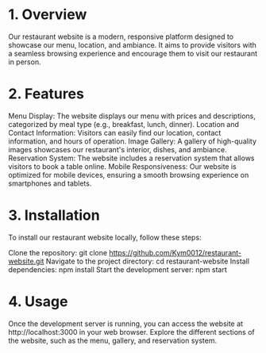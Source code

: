 # 1. Overview
Our restaurant website is a modern, responsive platform designed to showcase our menu, location, and ambiance. It aims to provide visitors with a seamless browsing experience and encourage them to visit our restaurant in person.

# 2. Features
Menu Display: The website displays our menu with prices and descriptions, categorized by meal type (e.g., breakfast, lunch, dinner).
Location and Contact Information: Visitors can easily find our location, contact information, and hours of operation.
Image Gallery: A gallery of high-quality images showcases our restaurant's interior, dishes, and ambiance.
Reservation System: The website includes a reservation system that allows visitors to book a table online.
Mobile Responsiveness: Our website is optimized for mobile devices, ensuring a smooth browsing experience on smartphones and tablets.
# 3. Installation
To install our restaurant website locally, follow these steps:

Clone the repository: git clone https://github.com/Kym0012/restaurant-website.git
Navigate to the project directory: cd restaurant-website
Install dependencies: npm install
Start the development server: npm start
# 4. Usage
Once the development server is running, you can access the website at http://localhost:3000 in your web browser. Explore the different sections of the website, such as the menu, gallery, and reservation system.
